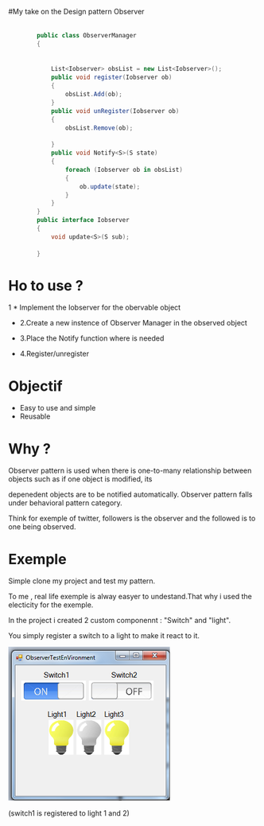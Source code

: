 #My take on the Design pattern  Observer
```csharp

        public class ObserverManager
        {


            List<Iobserver> obsList = new List<Iobserver>();
            public void register(Iobserver ob)
            {
                obsList.Add(ob);
            }
            public void unRegister(Iobserver ob)
            {
                obsList.Remove(ob);

            }
            public void Notify<S>(S state)
            {
                foreach (Iobserver ob in obsList)
                {
                    ob.update(state);
                }
            }
        }
        public interface Iobserver
        {
            void update<S>(S sub);

        }
```
# Ho to use ?

1 * Implement the Iobserver for the obervable object

* 2.Create a new instence of Observer Manager in the observed object

* 3.Place the Notify function where is needed

* 4.Register/unregister 

# Objectif 

* Easy to use and simple
* Reusable

# Why ?

Observer pattern is used when there is one-to-many relationship between objects such as if one object is modified, its

depenedent objects are to be notified automatically. Observer pattern falls under behavioral pattern category.

Think for exemple of twitter, followers is the observer and the followed is to one being observed.

# Exemple
Simple clone my project and test my pattern.

To me , real life exemple is alway easyer to undestand.That why i used the electicity for the exemple.

In the project i created 2 custom componennt : "Switch" and "light".

You simply register a switch to a light to make it react to it.



![alt tag](https://raw.githubusercontent.com/JGLaferte/Observer/master/lightExemple.png)

(switch1 is registered to light 1 and 2)



  
